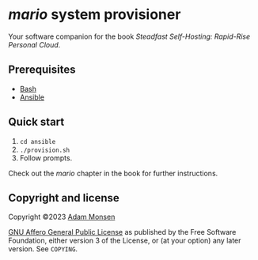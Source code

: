 # _mario_ system provisioner

Your software companion for the book _Steadfast Self-Hosting: Rapid-Rise Personal Cloud_.

## Prerequisites

* [Bash](https://www.gnu.org/software/bash/)
* [Ansible](https://www.ansible.com/)

## Quick start

1. `cd ansible`
1. `./provision.sh`
1. Follow prompts.

Check out the _mario_ chapter in the book for further instructions.

## Copyright and license

Copyright ©2023 [Adam Monsen](https://adammonsen.com)

[GNU Affero General Public License](https://www.gnu.org/licenses/agpl-3.0.html) as published by the Free Software Foundation, either version 3 of the License, or (at your option) any later version. See `COPYING`.
